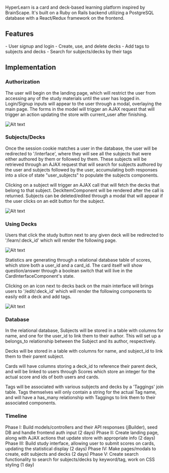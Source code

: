 HyperLearn is a card and deck-based learning platform inspired by BrainScape.
It's built on a Ruby on Rails backend utilizing a PostgreSQL database with a React/Redux framework on the frontend.

<h2>Features</h2>
- User signup and login
- Create, use, and delete decks
- Add tags to subjects and decks
- Search for subjects/decks by their tags

<h2>Implementation</h2>

<h3> Authorization </h3>

The user will begin on the landing page, which will restrict the user from accessing any of the study materials until the user has logged in. Login/Signup inputs will appear to the user through a modal, overlaying the main page. The forms in the model will trigger an AJAX request that will trigger an action updating the store with current_user after finishing.

![Alt text](/wireframes/FrontPage.png)

<h3> Subjects/Decks </h3>

Once the session cookie matches a user in the database, the user will be redirected to '/interface', where they will see all the subjects that were either authored by them or followed by them. These subjects will be retrieved through an AJAX request that will search for subjects authored by the user and subjects followed by the user, accumulating both responses into a slice of state "user_subjects" to populate the subjects components.

Clicking on a subject will trigger an AJAX call that will fetch the decks that belong to that subject. DeckItemComponent will be rendered after the call is returned. Subjects can be deleted/edited through a modal that will appear if the user clicks on an edit button for the subject.

![Alt text](/wireframes/LoggedInInterface.png)

<h3> Using Decks </h3>

Users that click the study button next to any given deck will be redirected to '/learn/:deck_id' which will render the following page.

![Alt text](/wireframes/DeckStudyInterface.png)

Statistics are generating through a relational database table of scores, which store both a user_id and a card_id. The card itself will show question/answer through a boolean switch that will live in the CardInterfaceComponent's state.

Clicking on an icon next to decks back on the main interface will brings users to '/edit/:deck_id' which will render the following components to easily edit a deck and add tags.

![Alt text](/wireframes/EditDeck.png)

<h3> Database </h3>

In the relational database, Subjects will be stored in a table with columns for name, and one for the user_id to link them to their author. This will set up a belongs_to relationship between the Subject and its author, respectively.

Decks will be stored in a table with columns for name, and subject_id to link them to their parent subject.

Cards will have columns storing a deck_id to reference their parent deck, and will be linked to users through Scores which store an integer for the actual score and ids of both users and cards.

Tags will be associated with various subjects and decks by a 'Taggings' join table. Tags themselves will only contain a string for the actual Tag name, and will have a has_many relationship with Taggings to link them to their associated components.

<h3> Timeline </h3>
Phase I: Build models/controllers and their API responses (jBuilder), seed DB and handle frontend auth input (2 days)
Phase II: Create landing page, along with AJAX actions that update store with appropriate info (2 days)
Phase III: Build study interface, allowing user to submit scores on cards, updating the statistical display (2 days)
Phase IV: Make pages/modals to create, edit subjects and decks (2 days)
Phase V: Create search functionality to search for subjects/decks by keyword/tag, work on CSS styling (1 day)
